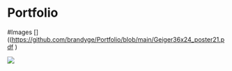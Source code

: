 # Portfolio
#Images
[]((https://github.com/brandyge/Portfolio/blob/main/Geiger36x24_poster21.pdf
)



![](https://github.com/brandyge/Portfolio/blob/main/BlueWhale.gif
)

